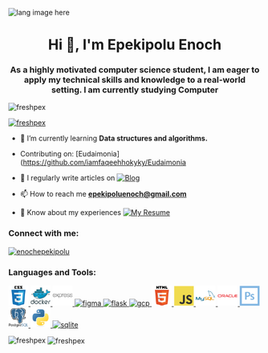<p align="left"><img width=15%" src="https://github.com/alansmathew/alansmathew/raw/master/lang.gif" alt="lang image here" /></p>



<h1 align="center">Hi 👋, I'm Epekipolu Enoch</h1>
<h3 align="center">As a highly motivated computer science student, I am eager to apply my technical skills and knowledge to a real-world setting. I am currently studying Computer</h3>

<p align="left"> <img src="https://komarev.com/ghpvc/?username=freshpex&label=Profile%20views&color=0e75b6&style=flat" alt="freshpex" /> </p>

<p align="left"> <a href="https://github.com/ryo-ma/github-profile-trophy"><img src="https://github-profile-trophy.vercel.app/?username=freshpex" alt="freshpex" /></a> </p>

- 🌱 I’m currently learning **Data structures and algorithms.**
 
 - Contributing on:
 <a> [Eudaimonia](https://github.com/iamfaqeehhokyky/Eudaimonia</a>

<!-- - 👨‍💻 All of my projects are available at [website](www.enoch.com) -->

- 📝 I regularly write articles on
 [![Blog](https://img.shields.io/badge/Blog_Post-000?style=for-the-badge&logo=ko-fi&logoColor=white)](https://epex.news.blog)

- 📫 How to reach me **epekipoluenoch@gmail.com**

- 📄 Know about my experiences
  [![My Resume](https://img.shields.io/badge/My%20Resume-Link%20Here-blue)](https://docs.google.com/document/d/1e2nW_d-I7SS9OCzBLyrfc07whEqvCJiIuf2zsRue9H8/edit?usp=sharing)

<h3 align="left">Connect with me:</h3>
<p align="left">
<a href="https://linkedin.com/in/enochepekipolu" target="blank"><img align="center" src="https://raw.githubusercontent.com/rahuldkjain/github-profile-readme-generator/master/src/images/icons/Social/linked-in-alt.svg" alt="enochepekipolu" height="30" width="40" /></a>
</p>

<h3 align="left">Languages and Tools:</h3>
<p align="left"> <a href="https://www.w3schools.com/css/" target="_blank" rel="noreferrer"> <img src="https://raw.githubusercontent.com/devicons/devicon/master/icons/css3/css3-original-wordmark.svg" alt="css3" width="40" height="40"/> </a> <a href="https://www.docker.com/" target="_blank" rel="noreferrer"> <img src="https://raw.githubusercontent.com/devicons/devicon/master/icons/docker/docker-original-wordmark.svg" alt="docker" width="40" height="40"/> </a> <a href="https://expressjs.com" target="_blank" rel="noreferrer"> <img src="https://raw.githubusercontent.com/devicons/devicon/master/icons/express/express-original-wordmark.svg" alt="express" width="40" height="40"/> </a> <a href="https://www.figma.com/" target="_blank" rel="noreferrer"> <img src="https://www.vectorlogo.zone/logos/figma/figma-icon.svg" alt="figma" width="40" height="40"/> </a> <a href="https://flask.palletsprojects.com/" target="_blank" rel="noreferrer"> <img src="https://www.vectorlogo.zone/logos/pocoo_flask/pocoo_flask-icon.svg" alt="flask" width="40" height="40"/> </a> <a href="https://cloud.google.com" target="_blank" rel="noreferrer"> <img src="https://www.vectorlogo.zone/logos/google_cloud/google_cloud-icon.svg" alt="gcp" width="40" height="40"/> </a> <a href="https://www.w3.org/html/" target="_blank" rel="noreferrer"> <img src="https://raw.githubusercontent.com/devicons/devicon/master/icons/html5/html5-original-wordmark.svg" alt="html5" width="40" height="40"/> </a> <a href="https://developer.mozilla.org/en-US/docs/Web/JavaScript" target="_blank" rel="noreferrer"> <img src="https://raw.githubusercontent.com/devicons/devicon/master/icons/javascript/javascript-original.svg" alt="javascript" width="40" height="40"/> </a> <a href="https://www.mysql.com/" target="_blank" rel="noreferrer"> <img src="https://raw.githubusercontent.com/devicons/devicon/master/icons/mysql/mysql-original-wordmark.svg" alt="mysql" width="40" height="40"/> </a> <a href="https://www.oracle.com/" target="_blank" rel="noreferrer"> <img src="https://raw.githubusercontent.com/devicons/devicon/master/icons/oracle/oracle-original.svg" alt="oracle" width="40" height="40"/> </a> <a href="https://www.photoshop.com/en" target="_blank" rel="noreferrer"> <img src="https://raw.githubusercontent.com/devicons/devicon/master/icons/photoshop/photoshop-line.svg" alt="photoshop" width="40" height="40"/> </a> <a href="https://www.postgresql.org" target="_blank" rel="noreferrer"> <img src="https://raw.githubusercontent.com/devicons/devicon/master/icons/postgresql/postgresql-original-wordmark.svg" alt="postgresql" width="40" height="40"/> </a> <a href="https://www.python.org" target="_blank" rel="noreferrer"> <img src="https://raw.githubusercontent.com/devicons/devicon/master/icons/python/python-original.svg" alt="python" width="40" height="40"/> </a> <a href="https://www.sqlite.org/" target="_blank" rel="noreferrer"> <img src="https://www.vectorlogo.zone/logos/sqlite/sqlite-icon.svg" alt="sqlite" width="40" height="40"/> </a> </p>

<p><img align="left" src="https://github-readme-stats.vercel.app/api/top-langs?username=freshpex&show_icons=true&locale=en&layout=compact" alt="freshpex" /></p>

<p>&nbsp;<img align="center" src="https://github-readme-stats.vercel.app/api?username=freshpex&show_icons=true&locale=en" alt="freshpex" /></p>
